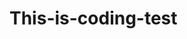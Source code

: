 # This-is-coding-test
   
  
   

  
    
    
    
     
      
    
      
  
    
     
  
     
  
